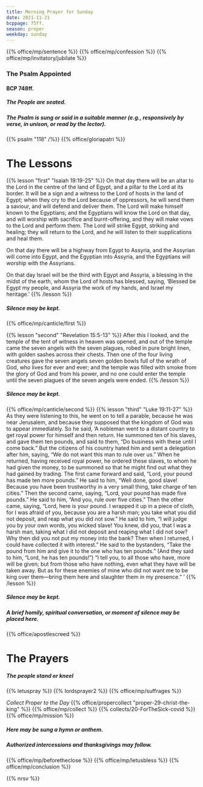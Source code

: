 ```yaml
---
title: Morning Prayer for Sunday
date: 2021-11-21
bcppage: 75ff.
season: proper
weekday: sunday
---
```


{{% office/mp/sentence %}}
{{% office/mp/confession %}}
{{% office/mp/invitatory/jubilate  %}}

### The Psalm Appointed
#### BCP 748ff.
##### The People are seated.
##### The Psalm is sung or said in a suitable manner (e.g., responsively by verse, in unison, or read by the lector).
{{% psalm "118" /%}}
{{% office/gloriapatri %}}

# The Lessons
{{% lesson "first" "Isaiah 19:19-25" %}}
On that day there will be an altar to the Lord in the centre of the land of Egypt, and a pillar to the Lord at its border. It will be a sign and a witness to the Lord of hosts in the land of Egypt; when they cry to the Lord because of oppressors, he will send them a saviour, and will defend and deliver them. The Lord will make himself known to the Egyptians; and the Egyptians will know the Lord on that day, and will worship with sacrifice and burnt-offering, and they will make vows to the Lord and perform them. The Lord will strike Egypt, striking and healing; they will return to the Lord, and he will listen to their supplications and heal them.

On that day there will be a highway from Egypt to Assyria, and the Assyrian will come into Egypt, and the Egyptian into Assyria, and the Egyptians will worship with the Assyrians.

On that day Israel will be the third with Egypt and Assyria, a blessing in the midst of the earth, whom the Lord of hosts has blessed, saying, ‘Blessed be Egypt my people, and Assyria the work of my hands, and Israel my heritage.’
{{% /lesson %}}

##### Silence may be kept.

{{% office/mp/canticle/first %}}

{{% lesson "second" "Revelation 15:5-13" %}}
After this I looked, and the temple of the tent of witness in heaven was opened, and out of the temple came the seven angels with the seven plagues, robed in pure bright linen, with golden sashes across their chests. Then one of the four living creatures gave the seven angels seven golden bowls full of the wrath of God, who lives for ever and ever; and the temple was filled with smoke from the glory of God and from his power, and no one could enter the temple until the seven plagues of the seven angels were ended.
{{% /lesson %}}

##### Silence may be kept.

{{% office/mp/canticle/second %}}
{{% lesson "third" "Luke 19:11-27" %}}
As they were listening to this, he went on to tell a parable, because he was near Jerusalem, and because they supposed that the kingdom of God was to appear immediately. So he said, ‘A nobleman went to a distant country to get royal power for himself and then return. He summoned ten of his slaves, and gave them ten pounds, and said to them, “Do business with these until I come back.” But the citizens of his country hated him and sent a delegation after him, saying, “We do not want this man to rule over us.” When he returned, having received royal power, he ordered these slaves, to whom he had given the money, to be summoned so that he might find out what they had gained by trading. The first came forward and said, “Lord, your pound has made ten more pounds.” He said to him, “Well done, good slave! Because you have been trustworthy in a very small thing, take charge of ten cities.” Then the second came, saying, “Lord, your pound has made five pounds.” He said to him, “And you, rule over five cities.” Then the other came, saying, “Lord, here is your pound. I wrapped it up in a piece of cloth, for I was afraid of you, because you are a harsh man; you take what you did not deposit, and reap what you did not sow.” He said to him, “I will judge you by your own words, you wicked slave! You knew, did you, that I was a harsh man, taking what I did not deposit and reaping what I did not sow? Why then did you not put my money into the bank? Then when I returned, I could have collected it with interest.” He said to the bystanders, “Take the pound from him and give it to the one who has ten pounds.” (And they said to him, “Lord, he has ten pounds!”) “I tell you, to all those who have, more will be given; but from those who have nothing, even what they have will be taken away. But as for these enemies of mine who did not want me to be king over them—bring them here and slaughter them in my presence.” ’
{{% /lesson %}}

##### Silence may be kept.

##### A brief homily, spiritual conversation, or moment of silence may be placed here.


{{% office/apostlescreed %}}

# The Prayers

##### The people stand or kneel
{{% letuspray %}}
{{% lordsprayer2 %}}
{{% office/mp/suffrages %}}

_Collect Proper to the Day_
{{% office/propercollect "proper-29-christ-the-king" %}}
{{% office/mp/collect %}}
{{% collects/20-ForTheSick-covid %}}
{{% office/mp/mission %}}

##### Here may be sung a hymn or anthem.

##### Authorized intercessions and thanksgivings may follow.

{{% office/mp/beforetheclose %}}
{{% office/mp/letusbless %}}
{{% office/mp/conclusion %}}

{{% nrsv %}}
